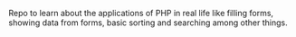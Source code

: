 Repo to learn about the applications of PHP in real life like filling forms, showing data from forms, basic sorting and searching among other things.
